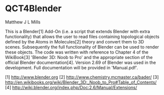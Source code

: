 # QCT4Blender
Matthew J L Mills

This is a Blender[1] Add-On (i.e. a script that extends Blender with extra functionality) that allows the user to read files containing topological objects defined by the Atoms in Molecules[2] theory and convert them to 3D scenes. Subsequently the full functionality of Blender can be used to render these objects.
The code was written with reference to Chapter 4 of the WikiBook[3] 'Blender 3D: Noob to Pro' and the appropriate section of the official Blender documentation[4]. Version 2.69 of Blender was used in the development.
Full documentation will be provided in 'Manual.pdf'.

[1] http://www.blender.org
[2] http://www.chemistry.mcmaster.ca/bader/
[3] http://en.wikibooks.org/wiki/Blender_3D:_Noob_to_Pro#Table_of_Contents/
[4] http://wiki.blender.org/index.php/Doc:2.6/Manual/Extensions/
